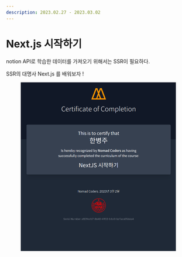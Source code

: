 ```yaml
---
description: 2023.02.27 - 2023.03.02
---
```


# Next.js 시작하기

notion API로 학습한 데이터를 가져오기 위해서는 SSR이 필요하다.

SSR의 대명사 Next.js 를 배워보자 !

<figure><img src="../../../.gitbook/assets/image (75).png" alt=""><figcaption></figcaption></figure>
